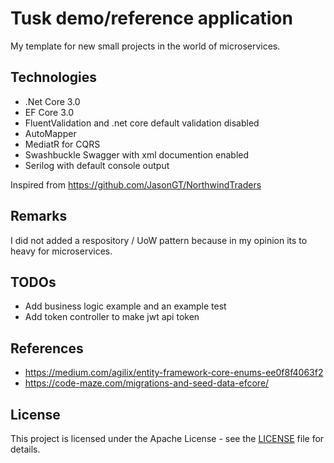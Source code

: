 # Tusk demo/reference application

My template for new small projects in the world of microservices.

## Technologies

* .Net Core 3.0
* EF Core 3.0
* FluentValidation and .net core default validation disabled
* AutoMapper
* MediatR for CQRS
* Swashbuckle Swagger with xml documention enabled
* Serilog with default console output

Inspired from <https://github.com/JasonGT/NorthwindTraders>

## Remarks

I did not added a respository / UoW pattern because in my opinion its to heavy for microservices.

## TODOs

* Add business logic example and an example test
* Add token controller to make jwt api token

## References

* <https://medium.com/agilix/entity-framework-core-enums-ee0f8f4063f2>
* <https://code-maze.com/migrations-and-seed-data-efcore/>

## License

This project is licensed under the Apache License - see the [LICENSE](https://github.com/FJuette/tusk-ms/blob/master/LICENSE) file for details.

